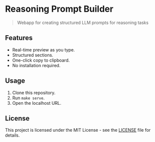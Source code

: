# Reasoning Prompt Builder
> Webapp for creating structured LLM prompts for reasoning tasks

## Features

- Real-time preview as you type.
- Structured sections.
- One-click copy to clipboard.
- No installation required.

## Usage

1. Clone this repository.
1. Run `make serve`.
1. Open the localhost URL.

## License

This project is licensed under the MIT License - see the [LICENSE](/LICENSE) file for details.

